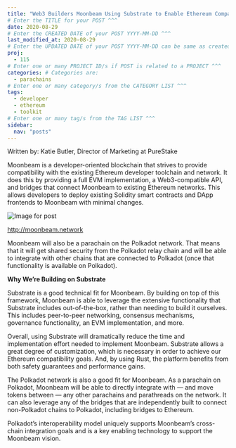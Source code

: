 ```yaml
---
title: "Web3 Builders Moonbeam Using Substrate to Enable Ethereum Compatibility on Moonbeam"
# Enter the TITLE for your POST ^^^
date: 2020-08-29
# Enter the CREATED DATE of your POST YYYY-MM-DD ^^^
last_modified_at: 2020-08-29
# Enter the UPDATED DATE of your POST YYYY-MM-DD can be same as created ^^^
proj: 
  - 115
# Enter one or many PROJECT ID/s if POST is related to a PROJECT ^^^
categories: # Categories are: 
  - parachains
# Enter one or many category/s from the CATEGORY LIST ^^^
tags:
  - developer
  - ethereum
  - toolkit
# Enter one or many tag/s from the TAG LIST ^^^
sidebar:
  nav: "posts"
---
```


Written by: Katie Butler, Director of Marketing at PureStake

Moonbeam is a developer-oriented blockchain that strives to provide compatibility with the existing Ethereum developer toolchain and network. It does this by providing a full EVM implementation, a Web3-compatible API, and bridges that connect Moonbeam to existing Ethereum networks. This allows developers to deploy existing Solidity smart contracts and DApp frontends to Moonbeam with minimal changes.

![Image for post](https://miro.medium.com/max/1382/1*_W7Ud83WyXIo3Q_CMpvihQ.png)

http://moonbeam.network

Moonbeam will also be a parachain on the Polkadot network. That means that it will get shared security from the Polkadot relay chain and will be able to integrate with other chains that are connected to Polkadot (once that functionality is available on Polkadot).

**Why We’re Building on Substrate**

Substrate is a good technical fit for Moonbeam. By building on top of this framework, Moonbeam is able to leverage the extensive functionality that Substrate includes out-of-the-box, rather than needing to build it ourselves. This includes peer-to-peer networking, consensus mechanisms, governance functionality, an EVM implementation, and more.

Overall, using Substrate will dramatically reduce the time and implementation effort needed to implement Moonbeam. Substrate allows a great degree of customization, which is necessary in order to achieve our Ethereum compatibility goals. And, by using Rust, the platform benefits from both safety guarantees and performance gains.

The Polkadot network is also a good fit for Moonbeam. As a parachain on Polkadot, Moonbeam will be able to directly integrate with — and move tokens between — any other parachains and parathreads on the network. It can also leverage any of the bridges that are independently built to connect non-Polkadot chains to Polkadot, including bridges to Ethereum.

Polkadot’s interoperability model uniquely supports Moonbeam’s cross-chain integration goals and is a key enabling technology to support the Moonbeam vision.
